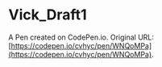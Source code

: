 # Vick_Draft1

A Pen created on CodePen.io. Original URL: [https://codepen.io/cvhyc/pen/WNQoMPa](https://codepen.io/cvhyc/pen/WNQoMPa).


